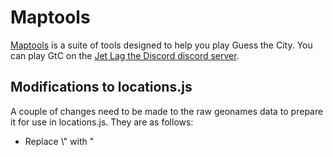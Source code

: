 # Maptools

[Maptools](https://dirkschut.github.io/maptoolspublic) is a suite of tools designed to help you play Guess the City. You can play GtC on the [Jet Lag the Discord discord server](https://discord.gg/jetlag).

## Modifications to locations.js

A couple of changes need to be made to the raw geonames data to prepare it for use in locations.js. They are as follows:

- Replace \\" with \"
